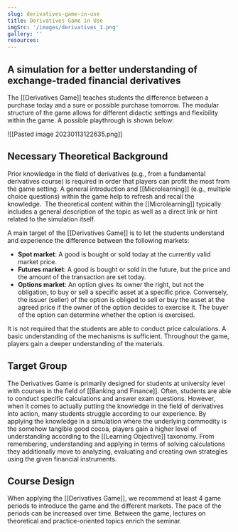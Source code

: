 ```yaml
---
slug: derivatives-game-in-use
title: Derivatives Game in Use
imgSrc: '/images/derivatives_1.png'
gallery: ''
resources:
---
```


## A simulation for a better understanding of exchange-traded financial derivatives

The [[Derivatives Game]] teaches students the difference between a purchase today and a sure or possible purchase tomorrow. The modular structure of the game allows for different didactic settings and flexibility within the game. A possible playthrough is shown below:

![[Pasted image 20230113122635.png]]

## Necessary Theoretical Background

Prior knowledge in the field of derivatives (e.g., from a fundamental derivatives course) is required in order that players can profit the most from the game setting. A general introduction and [[Microlearning]] (e.g., multiple choice questions) within the game help to refresh and recall the knowledge.  The theoretical content within the [[Microlearning]] typically includes a general description of the topic as well as a direct link or hint related to the simulation itself.

A main target of the [[Derivatives Game]] is to let the students understand and experience the difference between the following markets:

- **Spot market**: A good is bought or sold today at the currently valid market price.
- **Futures market**: A good is bought or sold in the future, but the price and the amount of the transaction are set today.
- **Options market**: An option gives its owner the right, but not the obligation, to buy or sell a specific asset at a specific price. Conversely, the issuer (seller) of the option is obliged to sell or buy the asset at the agreed price if the owner of the option decides to exercise it. The buyer of the option can determine whether the option is exercised.

It is not required that the students are able to conduct price calculations. A basic understanding of the mechanisms is sufficient. Throughout the game, players gain a deeper understanding of the materials.

## Target Group

The Derivatives Game is primarily designed for students at university level with courses in the field of [[Banking and Finance]]. Often, students are able to conduct specific calculations and answer exam questions. However, when it comes to actually putting the knowledge in the field of derivatives into action, many students struggle according to our experience. By applying the knowledge in a simulation where the underlying commodity is the somehow tangible good cocoa, players gain a higher level of understanding according to the [[Learning Objective]] taxonomy. From remembering, understanding and applying in terms of solving calculations they additionally move to analyzing, evaluating and creating own strategies using the given financial instruments.

## Course Design

When applying the [[Derivatives Game]], we recommend at least 4 game periods to introduce the game and the different markets. The pace of the periods can be increased over time. Between the game, lectures on theoretical and practice-oriented topics enrich the seminar.